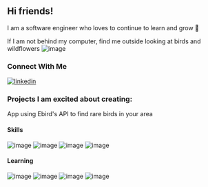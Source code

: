 ## Hi friends!

I am a software engineer who loves to continue to learn and grow 🌱

If I am not behind my computer, find me outside looking at birds and wildflowers
![image](https://media.giphy.com/media/uSq127Uq8aGoJ4Mnvv/giphy.gif)


### Connect With Me
[![linkedin](https://cloud.githubusercontent.com/assets/17016297/18839848/0fc7e74e-83d2-11e6-8c6a-277fc9d6e067.png)][1]


### Projects I am excited about creating:
App using Ebird's API to find rare birds in your area



#### Skills
![image](https://img.shields.io/badge/HTML5-E34F26?style=for-the-badge&logo=html5&logoColor=white)
![image](https://img.shields.io/badge/JavaScript-323330?style=for-the-badge&logo=javascript&logoColor=F7DF1E)
![image](https://img.shields.io/badge/CSS3-1572B6?style=for-the-badge&logo=css3&logoColor=white)
![image](https://img.shields.io/badge/jQuery-0769AD?style=for-the-badge&logo=jquery&logoColor=white)


#### Learning
![image](https://img.shields.io/badge/Python-FFD43B?style=for-the-badge&logo=python&logoColor=blue)
![image](https://img.shields.io/badge/React-20232A?style=for-the-badge&logo=react&logoColor=61DAFB)
![image](https://img.shields.io/badge/Microsoft%20SQL%20Server-CC2927?style=for-the-badge&logo=microsoft%20sql%20server&logoColor=white)
![image](https://img.shields.io/badge/Django-092E20?style=for-the-badge&logo=django&logoColor=green)

[1]: https://www.linkedin.com/in/lindsey-dukles-3538a687/
